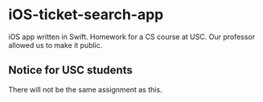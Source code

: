 # iOS-ticket-search-app
iOS app written in Swift. Homework for a CS course at USC. Our professor allowed us to make it public.

## Notice for USC students
There will not be the same assignment as this.
